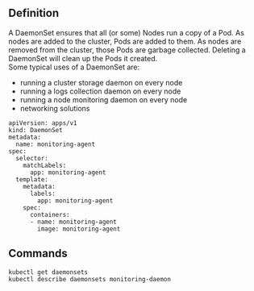 ## Definition
A DaemonSet ensures that all (or some) Nodes run a copy of a Pod. As nodes are added to the cluster, Pods are added to them. As nodes are removed from the cluster, those Pods are garbage collected. Deleting a DaemonSet will clean up the Pods it created.  
Some typical uses of a DaemonSet are:
- running a cluster storage daemon on every node
- running a logs collection daemon on every node
- running a node monitoring daemon on every node
- networking solutions

```
apiVersion: apps/v1
kind: DaemonSet
metadata:
  name: monitoring-agent 
spec:
  selector:
    matchLabels:
      app: monitoring-agent
  template:
    metadata:
      labels:
        app: monitoring-agent
    spec:
      containers:
      - name: monitoring-agent
        image: monitoring-agent
```
## Commands
`kubectl get daemonsets`  
`kubectl describe daemonsets monitoring-daemon`  

